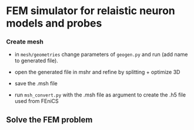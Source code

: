 # FEM simulator for relaistic neuron models and probes

### Create mesh

- in `mesh/geometries` change parameters of `geogen.py` and run (add name to generated file).

- open the generated file in mshr and refine by splitting + optimize 3D

- save the .msh file

- run `msh_convert.py` with the .msh file as argument to create the .h5 file used from FEniCS


## Solve the FEM problem
